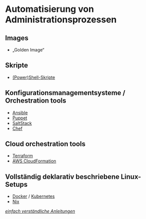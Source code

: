 # Automatisierung von Administrationsprozessen

## Images

* „Golden Image“

## Skripte

* [(Power)Shell-Skripte](https://johannesloetzsch.github.io/linux-praktikum/bash.html)

## Konfigurationsmanagementsysteme / Orchestration tools

* [Ansible](https://docs.ansible.com/)
* [Puppet](https://www.puppet.com/)
* [SaltStack](https://docs.saltproject.io/en/getstarted/)
* [Chef](https://www.chef.io/)

## Cloud orchestration tools

* [Terraform](https://www.terraform.io/)
* [AWS CloudFormation](https://aws.amazon.com/cloudformation/)

## Vollständig deklarativ beschriebene Linux-Setups

* [Docker](https://www.docker.com/) / [Kubernetes](https://kubernetes.io/de/)
* [Nix](https://nixos.org/)

*[einfach verständliche Anleitungen](https://github.com/AntonyCanut/AntonyCanut/tree/main/English%20Version/For%20Teenagers)*
